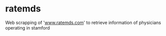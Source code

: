 # ratemds
Web scrapping of 'www.ratemds.com' to retrieve information of physicians operating in stamford
